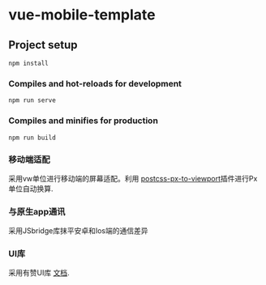 # vue-mobile-template

## Project setup
```
npm install
```

### Compiles and hot-reloads for development
```
npm run serve
```

### Compiles and minifies for production
```
npm run build
```

### 移动端适配
采用vw单位进行移动端的屏幕适配。利用 [postcss-px-to-viewport](https://github.com/evrone/postcss-px-to-viewport/blob/master/README_CN.md)插件进行Px单位自动换算.

### 与原生app通讯
采用JSbridge库抹平安卓和Ios端的通信差异

### UI库
采用有赞UI库 [文档](https://youzan.github.io/vant/#/zh-CN/home).

